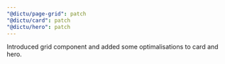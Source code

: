 ```yaml
---
"@dictu/page-grid": patch
"@dictu/card": patch
"@dictu/hero": patch
---
```


Introduced grid component and added some optimalisations to card and hero.
